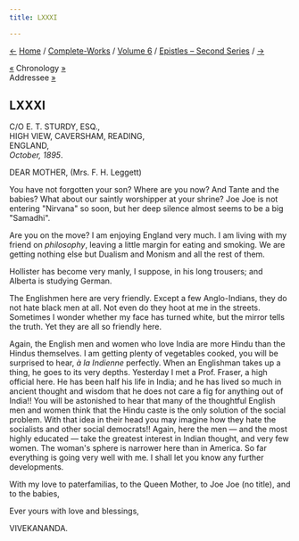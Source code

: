 ```yaml
---
title: LXXXI

---
```

<div>

[←](080_mrs_bull.htm) [Home](../../../index.htm) /
[Complete-Works](../../complete_works.htm) / [Volume
6](../volume_6_contents.htm) / [Epistles – Second
Series](epistles_second_series_contents.htm) / [→](082_dear.htm)

  

[«](080_mrs_bull.htm) Chronology [»](082_dear.htm)  
Addressee [»](../../volume_9/letters_fifth_series/111_mother.htm)

## LXXXI

C/O E. T. STURDY, ESQ.,  
HIGH VIEW, CAVERSHAM, READING,  
ENGLAND,  
*October, 1895*.

DEAR MOTHER, (Mrs. F. H. Leggett)

You have not forgotten your son? Where are you now? And Tante and the
babies? What about our saintly worshipper at your shrine? Joe Joe is not
entering "Nirvana" so soon, but her deep silence almost seems to be a
big "Samadhi".

Are you on the move? I am enjoying England very much. I am living with
my friend on *philosophy*, leaving a little margin for eating and
smoking. We are getting nothing else but Dualism and Monism and all the
rest of them.

Hollister has become very manly, I suppose, in his long trousers; and
Alberta is studying German.

The Englishmen here are very friendly. Except a few Anglo-Indians, they
do not hate black men at all. Not even do they hoot at me in the
streets. Sometimes I wonder whether my face has turned white, but the
mirror tells the truth. Yet they are all so friendly here.

Again, the English men and women who love India are more Hindu than the
Hindus themselves. I am getting plenty of vegetables cooked, you will be
surprised to hear, *à la Indienne* perfectly. When an Englishman takes
up a thing, he goes to its very depths. Yesterday I met a Prof. Fraser,
a high official here. He has been half his life in India; and he has
lived so much in ancient thought and wisdom that he does not care a fig
for anything out of India!! You will be astonished to hear that many of
the thoughtful English men and women think that the Hindu caste is the
only solution of the social problem. With that idea in their head you
may imagine how they hate the socialists and other social democrats!!
Again, here the men — and the most highly educated — take the greatest
interest in Indian thought, and very few women. The woman's sphere is
narrower here than in America. So far everything is going very well with
me. I shall let you know any further developments.

With my love to paterfamilias, to the Queen Mother, to Joe Joe (no
title), and to the babies, 

Ever yours with love and blessings,

VIVEKANANDA.

</div>
